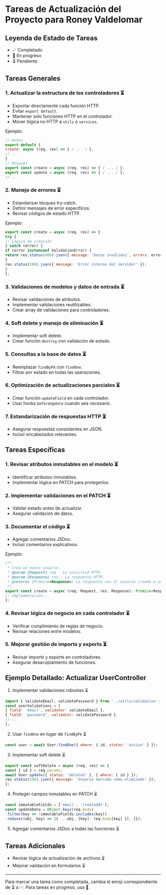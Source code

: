 # Tareas de Actualización del Proyecto para Roney Valdelomar

## Leyenda de Estado de Tareas
- ✅ Completado
- 🔄 En progreso
- ⏳ Pendiente

## Tareas Generales

### 1. Actualizar la estructura de los controladores ⏳
- Exportar directamente cada función HTTP.
- Evitar `export default`.
- Mantener solo funciones HTTP en el controlador.
- Mover lógica no HTTP a `utils` o `services`.

Ejemplo:

```javascript
// Antes
export default {
create: async (req, res) => { / ... / },
// ...
}
// Después
export const create = async (req, res) => { / ... / };
export const update = async (req, res) => { / ... / };
// ...
```

### 2. Manejo de errores ⏳
- Estandarizar bloques try-catch.
- Definir mensajes de error específicos.
- Revisar códigos de estado HTTP.

Ejemplo:

```javascript
export const create = async (req, res) => {
try {
// Lógica de creación
} catch (error) {
if (error instanceof ValidationError) {
return res.status(400).json({ message: 'Datos inválidos', errors: error.errors });
}
res.status(500).json({ message: 'Error interno del servidor' });
}
};
```

### 3. Validaciones de modelos y datos de entrada ⏳
- Revisar validaciones de atributos.
- Implementar validaciones reutilizables.
- Crear array de validaciones para controladores.

### 4. Soft delete y manejo de eliminación ⏳
- Implementar soft delete.
- Crear función `destroy` con validación de estado.

### 5. Consultas a la base de datos ⏳
- Reemplazar `findByPk` con `findOne`.
- Filtrar por estado en todas las operaciones.

### 6. Optimización de actualizaciones parciales ⏳
- Crear función `updateField` en cada controlador.
- Usar hooks `beforeUpdate` cuando sea necesario.

### 7. Estandarización de respuestas HTTP ⏳
- Asegurar respuestas consistentes en JSON.
- Incluir encabezados relevantes.

## Tareas Específicas

### 1. Revisar atributos inmutables en el modelo ⏳
- Identificar atributos inmutables.
- Implementar lógica en PATCH para protegerlos.

### 2. Implementar validaciones en el PATCH ⏳
- Validar estado antes de actualizar.
- Asegurar validación de datos.

### 3. Documentar el código ⏳
- Agregar comentarios JSDoc.
- Incluir comentarios explicativos.

Ejemplo:

```javascript
/**
 * Crea un nuevo usuario.
 * @param {Request} req - La solicitud HTTP.
 * @param {Response} res - La respuesta HTTP.
 * @returns {Promise<Response>} La respuesta con el usuario creado o un error.
 */
export const create = async (req: Request, res: Response): Promise<Response> => {
// Implementación...
};
```

### 4. Revisar lógica de negocio en cada controlador ⏳
- Verificar cumplimiento de reglas de negocio.
- Revisar relaciones entre modelos.

### 5. Mejorar gestión de imports y exports ⏳
- Revisar imports y exports en controladores.
- Asegurar desacoplamiento de funciones.

## Ejemplo Detallado: Actualizar UserController

1. Implementar validaciones robustas ⏳

```javascript
import { validateEmail, validatePassword } from '../utils/validation';
const userValidations = [
{ field: 'email', validator: validateEmail },
{ field: 'password', validator: validatePassword },
// ...
];
```


2. Usar `findOne` en lugar de `findByPk` ⏳

```javascript
const user = await User.findOne({ where: { id, status: 'active' } });
```

3. Implementar soft delete ⏳

```javascript
export const softDelete = async (req, res) => {
const { id } = req.params;
await User.update({ status: 'deleted' }, { where: { id } });
res.status(200).json({ message: 'Usuario marcado como eliminado' });
};
```

4. Proteger campos inmutables en PATCH ⏳

```javascript
const immutableFields = ['email', 'createdAt'];
const updateData = Object.keys(req.body)
.filter(key => !immutableFields.includes(key))
.reduce((obj, key) => ({ ...obj, [key]: req.body[key] }), {});
```

5. Agregar comentarios JSDoc a todas las funciones ⏳

## Tareas Adicionales

- Revisar lógica de actualización de archivos ⏳
- Mejorar validación en formularios ⏳

---

Para marcar una tarea como completada, cambia el emoji correspondiente de ⏳ a ✅. Para tareas en progreso, usa 🔄.

